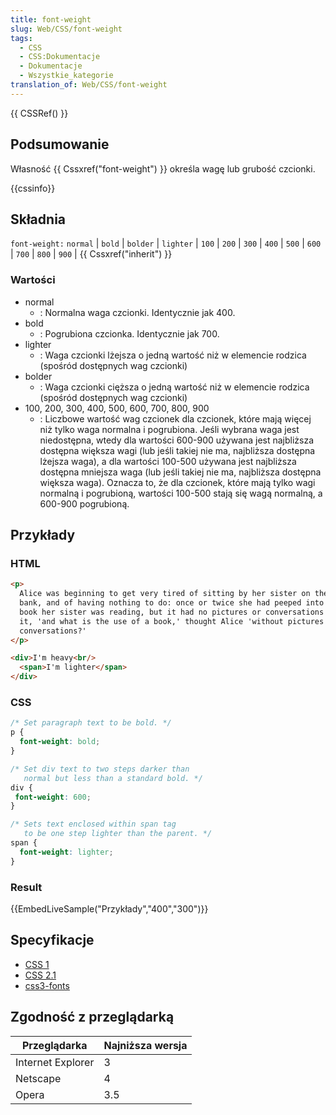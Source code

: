 ```yaml
---
title: font-weight
slug: Web/CSS/font-weight
tags:
  - CSS
  - CSS:Dokumentacje
  - Dokumentacje
  - Wszystkie_kategorie
translation_of: Web/CSS/font-weight
---
```

{{ CSSRef() }}

## Podsumowanie

Własność {{ Cssxref("font-weight") }} określa wagę lub grubość czcionki.

{{cssinfo}}

## Składnia

`font-weight:` `normal` | `bold` | `bolder` | `lighter` | `100` | `200` | `300` | `400` | `500` | `600` | `700` | `800` | `900` | {{ Cssxref("inherit") }}

### Wartości

- normal
  - : Normalna waga czcionki. Identycznie jak 400.
- bold
  - : Pogrubiona czcionka. Identycznie jak 700.
- lighter
  - : Waga czcionki lżejsza o jedną wartość niż w elemencie rodzica (spośród dostępnych wag czcionki)
- bolder
  - : Waga czcionki cięższa o jedną wartość niż w elemencie rodzica (spośród dostępnych wag czcionki)
- 100, 200, 300, 400, 500, 600, 700, 800, 900
  - : Liczbowe wartość wag czcionek dla czcionek, które mają więcej niż tylko waga normalna i pogrubiona. Jeśli wybrana waga jest niedostępna, wtedy dla wartości 600-900 używana jest najbliższa dostępna większa wagi (lub jeśli takiej nie ma, najbliższa dostępna lżejsza waga), a dla wartości 100-500 używana jest najbliższa dostępna mniejsza waga (lub jeśli takiej nie ma, najbliższa dostępna większa waga). Oznacza to, że dla czcionek, które mają tylko wagi normalną i pogrubioną, wartości 100-500 stają się wagą normalną, a 600-900 pogrubioną.

## Przykłady

### HTML

```html
<p>
  Alice was beginning to get very tired of sitting by her sister on the
  bank, and of having nothing to do: once or twice she had peeped into the
  book her sister was reading, but it had no pictures or conversations in
  it, 'and what is the use of a book,' thought Alice 'without pictures or
  conversations?'
</p>

<div>I'm heavy<br/>
  <span>I'm lighter</span>
</div>
```

### CSS

```css
/* Set paragraph text to be bold. */
p {
  font-weight: bold;
}

/* Set div text to two steps darker than
   normal but less than a standard bold. */
div {
 font-weight: 600;
}

/* Sets text enclosed within span tag
   to be one step lighter than the parent. */
span {
  font-weight: lighter;
}
```

### Result

{{EmbedLiveSample("Przykłady","400","300")}}

## Specyfikacje

- [CSS 1](http://www.w3.org/TR/CSS1#font-weight)
- [CSS 2.1](http://www.w3.org/TR/CSS21/fonts.html#propdef-font-weight)
- [css3-fonts](http://www.w3.org/TR/css3-fonts/#font-weight)

## Zgodność z przeglądarką

| Przeglądarka      | Najniższa wersja |
| ----------------- | ---------------- |
| Internet Explorer | 3                |
| Netscape          | 4                |
| Opera             | 3.5              |
